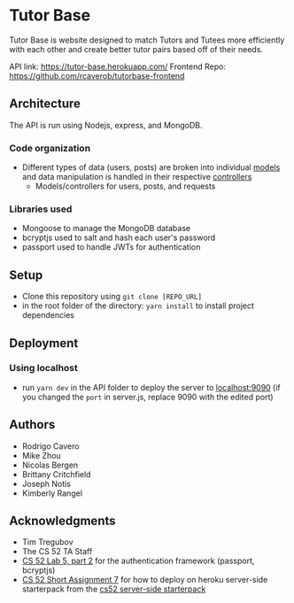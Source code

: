 # Tutor Base

Tutor Base is website designed to match Tutors and Tutees more efficiently with each other and create better tutor pairs based off of their needs.

API link: https://tutor-base.herokuapp.com/
Frontend Repo: https://github.com/rcaverob/tutorbase-frontend

## Architecture

The API is run using Nodejs, express, and MongoDB.

### Code organization

* Different types of data (users, posts) are broken into individual [models](./src/models) and data manipulation is handled in their respective [controllers](./src/controllers)
    * Models/controllers for users, posts, and requests

### Libraries used

* Mongoose to manage the MongoDB database
* bcryptjs used to salt and hash each user's password
* passport used to handle JWTs for authentication


## Setup

* Clone this repository using `git clone [REPO_URL]`
* in the root folder of the directory: `yarn install` to install project dependencies

## Deployment


### Using localhost

* run `yarn dev` in the API folder to deploy the server to [localhost:9090](https://localhost:9090) (if you changed the `port` in server.js, replace 9090 with the edited port)


## Authors

* Rodrigo Cavero
* Mike Zhou
* Nicolas Bergen
* Brittany Critchfield
* Joseph Notis
* Kimberly Rangel

## Acknowledgments

* Tim Tregubov
* The CS 52 TA Staff
* [CS 52 Lab 5, part 2](http://cs52.me/assignments/lab/redux-platform+auth/) for the authentication framework (passport, bcryptjs)
* [CS 52 Short Assignment 7](http://cs52.me/assignments/sa/server-side/) for how to deploy on heroku
server-side starterpack from the [cs52 server-side starterpack](https://github.com/dartmouth-cs52/express-babel-starter)
